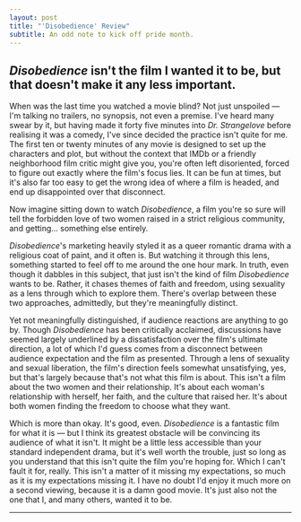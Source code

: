 ```yaml
---
layout: post
title: "'Disobedience' Review"
subtitle: An odd note to kick off pride month.
---
```


_Disobedience_ isn't the film I wanted it to be, but that doesn't make it any less important.
---

When was the last time you watched a movie blind? Not just unspoiled ― I'm talking no trailers, no synopsis, not even a premise. I've heard many swear by it, but having made it forty five minutes into _Dr. Strangelove_ before realising it was a comedy, I've since decided the practice isn't quite for me. The first ten or twenty minutes of any movie is designed to set up the characters and plot, but without the context that IMDb or a friendly neighborhood film critic might give you, you're often left disoriented, forced to figure out exactly where the film's focus lies. It can be fun at times, but it's also far too easy to get the wrong idea of where a film is headed, and end up disappointed over that disconnect.

Now imagine sitting down to watch _Disobedience_, a film you're so sure will tell the forbidden love of two women raised in a strict religious community, and getting... something else entirely.

_Disobedience_'s marketing heavily styled it as a queer romantic drama with a religious coat of paint, and it often is. But watching it through this lens, something started to feel off to me around the one hour mark. In truth, even though it dabbles in this subject, that just isn't the kind of film _Disobedience_ wants to be. Rather, it chases themes of faith and freedom, using sexuality as a lens through which to explore them. There's overlap between these two approaches, admittedly, but they're meaningfully distinct.

Yet not meaningfully distinguished, if audience reactions are anything to go by. Though _Disobedience_ has been critically acclaimed, discussions have seemed largely underlined by a dissatisfaction over the film's ultimate direction, a lot of which I'd guess comes from a disconnect between audience expectation and the film as presented. Through a lens of sexuality and sexual liberation, the film's direction feels somewhat unsatisfying, yes, but that's largely because that's not what this film is about. This isn't a film about the two women and their relationship. It's about each woman's relationship with herself, her faith, and the culture that raised her. It's about both women finding the freedom to choose what they want. 

Which is more than okay. It's good, even. _Disobedience_ is a fantastic film for what it is ― but I think its greatest obstacle will be convincing its audience of what it isn't. It might be a little less accessible than your standard independent drama, but it's well worth the trouble, just so long as you understand that this isn't quite the film you're hoping for. Which I can't fault it for, really. This isn't a matter of it missing my expectations, so much as it is my expectations missing it. I have no doubt I'd enjoy it much more on a second viewing, because it is a damn good movie. It's just also not the one that I, and many others, wanted it to be.

---
